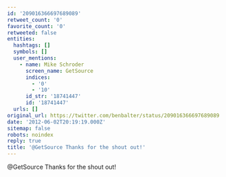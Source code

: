 ```yaml
---
id: '209016366697689089'
retweet_count: '0'
favorite_count: '0'
retweeted: false
entities:
  hashtags: []
  symbols: []
  user_mentions:
    - name: Mike Schroder
      screen_name: GetSource
      indices:
        - '0'
        - '10'
      id_str: '18741447'
      id: '18741447'
  urls: []
original_url: https://twitter.com/benbalter/status/209016366697689089
date: '2012-06-02T20:19:19.000Z'
sitemap: false
robots: noindex
reply: true
title: '@GetSource Thanks for the shout out!'
---
```


@GetSource Thanks for the shout out!